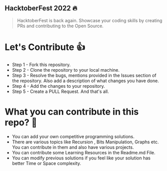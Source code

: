 ## HacktoberFest 2022 🔥

> HacktoberFest is back again. Showcase your coding skills by creating PRs and contributing to the Open Source.

# Let's Contribute 👍

* Step 1 - Fork this repository.
* Step 2 - Clone the repository to your local machine.
* Step 3 - Resolve the bugs, mentions provided in the Issues section of the repository. Also add a description of what changes you have done.
* Step 4 - Add the changes to your repository.
* Step 5 - Create a PULL Request. And that's all.

# What you can contribute in this repo? 👊

* You can add your own competitive programming solutions.
* There are various topics like Recursion , Bits Manipulation, Graphs etc. You can contribute in them and also have various projects.
* You can contribute some Learning Resources in the Readme.md File.
* You can modify previous solutions if you feel like your solution has better Time or Space complexity.

